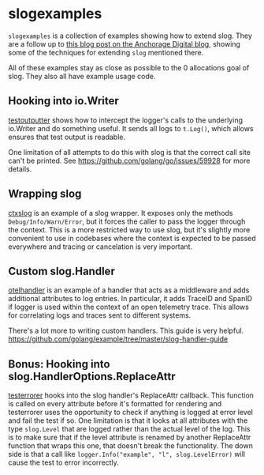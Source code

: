 # slogexamples

`slogexamples` is a collection of examples showing how to extend slog. They are a follow up to [this blog post on the Anchorage Digital blog](https://medium.com/anchorage/three-logging-features-to-improve-your-slog-f72300a7fb66), showing some of the techniques for extending `slog` mentioned there.

All of these examples stay as close as possible to the 0 allocations goal of slog. They also all have example usage code.

## Hooking into io.Writer

[testoutputter](https://pkg.go.dev/github.com/vikstrous/slogexamples/testoutputter/) shows how to intercept the logger's calls to the underlying io.Writer and do something useful. It sends all logs to `t.Log()`, which allows ensures that test output is readable.

One limitation of all attempts to do this with slog is that the correct call site can't be printed. See https://github.com/golang/go/issues/59928 for more details.

## Wrapping slog

[ctxslog](https://pkg.go.dev/github.com/vikstrous/slogexamples/ctxslog/) is an example of a slog wrapper. It exposes only the methods `Debug/Info/Warn/Error`, but it forces the caller to pass the logger through the context. This is a more restricted way to use slog, but it's slightly more convenient to use in codebases where the context is expected to be passed everywhere and tracing or cancelation is very important.

## Custom slog.Handler

[otelhandler](https://pkg.go.dev/github.com/vikstrous/slogexamples/otelhandler/) is an example of a handler that acts as a middleware and adds additional attributes to log entries. In particular, it adds TraceID and SpanID if logger is used within the context of an open telemetry trace. This allows for correlating logs and traces sent to different systems.

There's a lot more to writing custom handlers. This guide is very helpful. https://github.com/golang/example/tree/master/slog-handler-guide

## Bonus: Hooking into slog.HandlerOptions.ReplaceAttr

[testerrorer](https://pkg.go.dev/github.com/vikstrous/slogexamples/testerrorer/) hooks into the slog handler's ReplaceAttr callback. This function is called on every attribute before it's formatted for rendering and testerrorer uses the opportunity to check if anything is logged at error level and fail the test if so. One limitation is that it looks at all attributes with the type `slog.Level` that are logged rather than the actual level of the log. This is to make sure that if the level attribute is renamed by another ReplaceAttr function that wraps this one, that doesn't break the functionality. The down side is that a call like `logger.Info("example", "l", slog.LevelError)` will cause the test to error incorrectly.